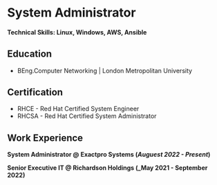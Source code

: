 # System Administrator

#### Technical Skills: Linux, Windows, AWS, Ansible

## Education
- BEng.Computer Networking      | London Metropolitan University

## Certification
- RHCE  - Red Hat Certified System Engineer
- RHCSA - Red Hat Certified System Administrator

## Work Experience
**System Administrator @ Exactpro Systems  (_Auguest 2022 - Present_)**

**Senior Executive IT @ Richardson Holdings  (_May 2021 - September 2022)**